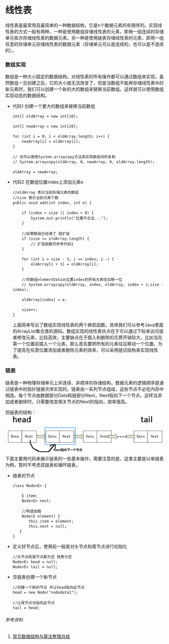 # 线性表

线性表是最常用且最简单的一种数据结构，它是n个数据元素的有限序列。实现线性表的方式一般有两种，一种是使用数组存储线性表的元素，即用一组连续的存储单元依次存储线性表的数据元素。另一种是使用链表存储线性表的元素，即用一组任意的存储单元存储线性表的数据元素（存储单元可以是连续的，也可以是不连续的）。

### 数组实现

数组是一种大小固定的数据结构，对线性表的所有操作都可以通过数组来实现。虽然数组一旦创建之后，它的大小就无法改变了，但是当数组不能再存储线性表中的新元素时，我们可以创建一个新的大的数组来替换当前数组。这样就可以使用数组实现动态的数据结构。

* 代码1 创建一个更大的数组来替换当前数组

  ```
  int[] oldArray = new int[10];

  int[] newArray = new int[20];

  for (int i = 0; i < oldArray.length; i++) {
      newArray[i] = oldArray[i];
  }

  // 也可以使用System.arraycopy方法来实现数组间的复制     
  // System.arraycopy(oldArray, 0, newArray, 0, oldArray.length);

  oldArray = newArray;
  ```

* 代码2 在数组位置index上添加元素e

  ```
  //oldArray 表示当前存储元素的数组
  //size 表示当前元素个数
  public void add(int index, int e) {

      if (index > size || index < 0) {
          System.out.println("位置不合法...");
      }

      //如果数组已经满了 就扩容
      if (size >= oldArray.length) {
          // 扩容函数可参考代码1
      }

      for (int i = size - 1; i >= index; i--) {
          oldArray[i + 1] = oldArray[i];
      }

      //将数组elementData从位置index的所有元素往后移一位
      // System.arraycopy(oldArray, index, oldArray, index + 1,size - index);

      oldArray[index] = e;

      size++;
  }
  ```

  上面简单写出了数组实现线性表的两个典型函数，具体我们可以参考Java里面的ArrayList集合类的源码。数组实现的线性表优点在于可以通过下标来访问或者修改元素，比较高效，主要缺点在于插入和删除的花费开销较大，比如当在第一个位置前插入一个元素，那么首先要把所有的元素往后移动一个位置。为了提高在任意位置添加或者删除元素的效率，可以采用链式结构来实现线性表。

### 链表

链表是一种物理存储单元上非连续、非顺序的存储结构，数据元素的逻辑顺序是通过链表中的指针链接次序实现的。链表由一系列节点组成，这些节点不必在内存中相连。每个节点由数据部分Data和链部分Next，Next指向下一个节点，这样当添加或者删除时，只需要改变相关节点的Next的指向，效率很高。

但链表的结构：![](/assets/单链表的结构.png)下面主要用代码来展示链表的一些基本操作，需要注意的是，这里主要是以单链表为例，暂时不考虑双链表和循环链表。

* 链表的节点

  ```
  class Node<E> {

      E item;
      Node<E> next;

      //构造函数
      Node(E element) {
         this.item = element;
         this.next = null;
     }
  }
  ```

* 定义好节点后，使用前一般是对头节点和尾节点进行初始化

  ```
  //头节点和尾节点都为空 链表为空
  Node<E> head = null;
  Node<E> tail = null;
  ```

* 空链表创建一个新节点

  ```
  //创建一个新的节点 并让head指向此节点
  head = new Node("nodedata1");

  //让尾节点也指向此节点
  tail = head;
  ```

###### 参考资料

1. [常见数据结构与算法整理总结](https://www.jianshu.com/p/230e6fde9c75)



